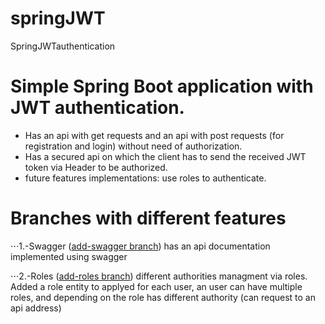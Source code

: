# springJWT
SpringJWTauthentication

# Simple Spring Boot application with JWT authentication. 
- Has an api with get requests and an api with post requests (for registration and login) without need of authorization.
- Has a secured api on which the client has to send the received JWT token via Header to be authorized.
- future features implementations: use roles to authenticate.

# Branches with different features

  ⋅⋅⋅1.-Swagger ([add-swagger branch](https://github.com/hodeiez/springJWT/tree/add-swagger)) has an api documentation implemented using swagger
  
  ⋅⋅⋅2.-Roles ([add-roles branch](https://github.com/hodeiez/springJWT/tree/add-roles)) different authorities managment via roles. Added a role entity to applyed for each user, an user can have multiple roles, and depending on the role has different authority (can request to an api address)
  

